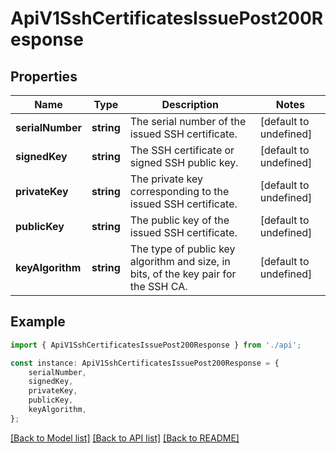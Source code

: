 # ApiV1SshCertificatesIssuePost200Response


## Properties

Name | Type | Description | Notes
------------ | ------------- | ------------- | -------------
**serialNumber** | **string** | The serial number of the issued SSH certificate. | [default to undefined]
**signedKey** | **string** | The SSH certificate or signed SSH public key. | [default to undefined]
**privateKey** | **string** | The private key corresponding to the issued SSH certificate. | [default to undefined]
**publicKey** | **string** | The public key of the issued SSH certificate. | [default to undefined]
**keyAlgorithm** | **string** | The type of public key algorithm and size, in bits, of the key pair for the SSH CA. | [default to undefined]

## Example

```typescript
import { ApiV1SshCertificatesIssuePost200Response } from './api';

const instance: ApiV1SshCertificatesIssuePost200Response = {
    serialNumber,
    signedKey,
    privateKey,
    publicKey,
    keyAlgorithm,
};
```

[[Back to Model list]](../README.md#documentation-for-models) [[Back to API list]](../README.md#documentation-for-api-endpoints) [[Back to README]](../README.md)

